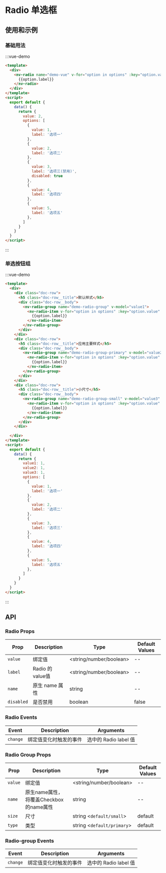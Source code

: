 # Radio 单选框

## 使用和示例

### 基础用法
:::vue-demo
```html
<template>
  <div>
    <nv-radio name="demo-vue" v-for="option in options" :key="option.value" :label="option.value" :disabled="option.disabled" v-model="value">
      {{option.label}}
    </nv-radio>
  </div>  
</template>
<script>
  export default {
    data() {
      return {
        value: 2,
        options: [
          {
            value: 1,
            label: '选项一'
          },
          {
            value: 2,
            label: '选项二'
          },
          {
            value: 3,
            label: '选项三(禁用)',
            disabled: true
          },
          {
            value: 4,
            label: '选项四'
          },
          {
            value: 5,
            label: '选项五'
          },
        ]
      }
    }
  }
</script>  
```
:::


### 单选按钮组
:::vue-demo
```html
<template>
  <div>
    <div class="doc-row">
      <h5 class="doc-row__title">默认样式</h5>
      <div class="doc-row__body">
        <nv-radio-group name="demo-radio-group" v-model="value1">
          <nv-radio-item v-for="option in options" :key="option.value" :label="option.value" :disabled="option.disabled">
            {{option.label}}
          </nv-radio-item>
        </nv-radio-group>
      </div>  
    </div>
    <div class="doc-row">
      <h5 class="doc-row__title">应用主要样式</h5>
      <div class="doc-row__body">
        <nv-radio-group name="demo-radio-group-primary" v-model="value2" type="primary">
          <nv-radio-item v-for="option in options" :key="option.value" :label="option.value" :disabled="option.disabled">
            {{option.label}}
          </nv-radio-item>
        </nv-radio-group>
      </div>  
    </div>
    <div class="doc-row">
      <h5 class="doc-row__title">小尺寸</h5>
      <div class="doc-row__body">
        <nv-radio-group name="demo-radio-group-small" v-model="value3" size="small">
          <nv-radio-item v-for="option in options" :key="option.value" :label="option.value" :disabled="option.disabled">
            {{option.label}}
          </nv-radio-item>
        </nv-radio-group>
      </div>  
    </div> 
    
  </div>  
</template>
<script>
  export default {
    data() {
      return {
        value1: 1,
        value2: 1,
        value3: 1,
        options: [
          {
            value: 1,
            label: '选项一'
          },
          {
            value: 2,
            label: '选项二'
          },
          {
            value: 3,
            label: '选项三'
          },
          {
            value: 4,
            label: '选项四'
          },
          {
            value: 5,
            label: '选项五'
          },
        ]
      }
    }
  }
</script>  
```
:::


## API

### Radio Props

| Prop  |  Description  | Type | Default Values |
|---|---|---|---|
| `value`  |  绑定值 | <string/number/boolean> | --  |
| `label`  | Radio 的 value值  | <string/number/boolean>  |  -- |
| `name`  | 原生 name 属性  | string  | -- |
| `disabled`  |  是否禁用 |  boolean | false  |


### Radio Events

| Event  |  Description  | Arguments |
|---|---|---|
| `change`  |  绑定值变化时触发的事件 | 选中的 Radio label 值 |


### Radio Group Props

| Prop  |  Description  | Type | Default Values |
|---|---|---|---|
| `value`  |  绑定值 | <string/number/boolean> | --  |
| `name`  | 原生name属性，将覆盖Checkbox的name属性  | string  | -- |
| `size`  |  尺寸 |  string <`default/small`> | default  |
| `type`  |  类型 |  string <`default/primary`> | default  |

### Radio-group Events

| Event  |  Description  | Arguments |
|---|---|---|
| `change`  |  绑定值变化时触发的事件 | 选中的 Radio label 值 |